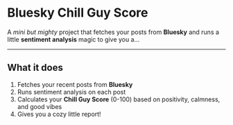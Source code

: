 # Bluesky Chill Guy Score

A *mini but mighty* project that fetches your posts from **Bluesky** and runs a little **sentiment analysis** magic to give you a...

---

## What it does

1. Fetches your recent posts from **Bluesky**  
2. Runs sentiment analysis on each post  
3. Calculates your **Chill Guy Score** (0-100) based on positivity, calmness, and good vibes  
4. Gives you a cozy little report!

